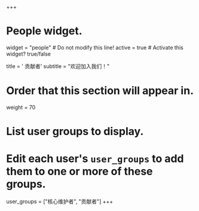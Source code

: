 +++
# People widget.
widget = "people"  # Do not modify this line!
active = true  # Activate this widget? true/false

title = '<i class="fas fa-users"></i> 贡献者'
subtitle = "欢迎加入我们！"

# Order that this section will appear in.
weight = 70

# List user groups to display.
#   Edit each user's `user_groups` to add them to one or more of these groups.
user_groups = ["核心维护者", "贡献者"]
+++
